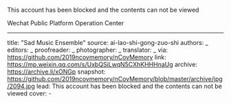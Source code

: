 This account has been blocked and the contents can not be viewed

Wechat Public Platform Operation Center


-------------
title: "Sad Music Ensemble"
source: ai-lao-shi-gong-zuo-shi
authors: _
editors: _
proofreader: _
photographer: _
translator: _
via: https://github.com/2019ncovmemory/nCovMemory
link: https://mp.weixin.qq.com/s/UxbQSiLwqN5CXhKHHHnaUg
archive: https://archive.li/xONGp
snapshot: https://github.com/2019ncovmemory/nCovMemory/blob/master/archive/jpg/2094.jpg
lead: This account has been blocked and the contents can not be viewed
cover: -
